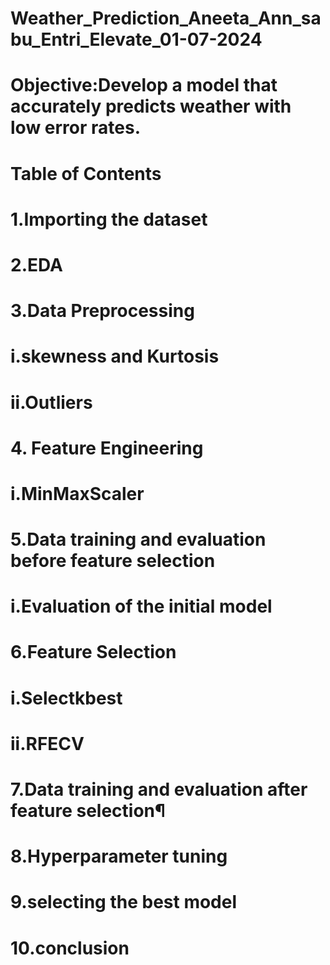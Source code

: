 # Weather_Prediction_Aneeta_Ann_sabu_Entri_Elevate_01-07-2024
# Objective:Develop a model that accurately predicts weather with low error rates.
# Table of Contents
# 1.Importing the dataset
# 2.EDA
# 3.Data Preprocessing
# i.skewness and Kurtosis
# ii.Outliers
# 4. Feature Engineering
# i.MinMaxScaler
# 5.Data training and evaluation before feature selection
# i.Evaluation of the initial model
# 6.Feature Selection
# i.Selectkbest
# ii.RFECV
# 7.Data training and evaluation after feature selection¶
# 8.Hyperparameter tuning
# 9.selecting the best model
# 10.conclusion
